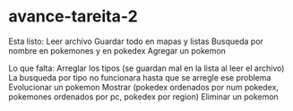# avance-tareita-2

Esta listo:
Leer archivo
Guardar todo en mapas y listas
Busqueda por nombre en pokemones y en pokedex
Agregar un pokemon

Lo que falta:
Arreglar los tipos (se guardan mal en la lista al leer el archivo)
La busqueda por tipo no funcionara hasta que se arregle ese problema
Evolucionar un pokemon
Mostrar (pokedex ordenados por num pokedex, pokemones ordenados por pc, pokedex por region)
Eliminar un pokemon